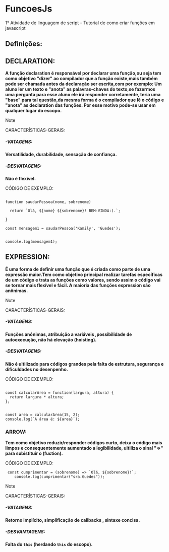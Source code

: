 # FuncoesJs

1° Atividade de linguagem de script  - Tutorial de como criar funções em javascript 

## Definições:

## DECLARATION:
**A função declaration é responsável por declarar uma função,ou seja tem como objetivo "dizer" ao compilador que a função existe,mais também pode ser chamada antes da declaração ser escrita,com por exemplo: Um aluno ler um texto e "anota" as palavras-chaves do texto,se fazermos uma pergunta para esse aluno ele irá responder corretamente, teria uma "base" para tal questão,da mesma forma é o compilador que lê o código e "anota" as declaration das funções. Por esse motivo pode-se usar em qualquer lugar do escopo.**

> [!NOTE]
> CARACTERÍSTICAS-GERAIS:

##### -VATAGENS: 
**Versatilidade, durabilidade, sensação de confiança.**

##### -DESVATAGENS:
**Não é flexivel.**

CÓDIGO DE EXEMPLO:

```

function saudarPessoa(nome, sobrenome)

  return `Olá, ${nome} ${sobrenome}! BEM-VINDA:).`;

}

const mensagem1 = saudarPessoa('Kamily', 'Guedes');


console.log(mensagem1); 

```

## EXPRESSION:
**É uma forma de definir uma função que é criada como parte de uma expressão maior.Tem como objetivo principal realizar tarefas específicas de um código e trata as funções como valores, sendo assim o código vai se tornar mais flexível e fácil. A maioria das funções expression são anônimas.**

> [!NOTE]
> CARACTERÍSTICAS-GERAIS:

##### -VATAGENS:
**Funções anônimas, atribuição a variáveis ,possibilidade de autoexecução, não há elevação (hoisting).**

##### -DESVATAGENS:
**Não é ultilizado para códigos grandes pela falta de estrutura, segurança e dificuldades no desenpenho.**

CÓDIGO DE EXEMPLO:

```

const calcularArea = function(largura, altura) {
  return largura * altura;
};


const area = calcularArea(15, 2);
console.log(`A área é: ${area}`);

```

### ARROW:
**Tem como objetivo reduzir/responder códigos curto, deixa o código mais limpos e consequentemente aumentado a legibilidade, 
ultiliza o sinal "=>" para subistituir o (fuction).**

CÓDIGO DE EXEMPLO:

```
 const cumprimentar = (sobrenome) => `Olá, ${sobrenome}!`;
    console.log(cumprimentar("sra.Guedes")); 
  ```  

> [!NOTE]
> CARACTERÍSTICAS-GERAIS:
> 
##### -VATAGENS:
**Retorno implícito, simplificação de callbacks , sintaxe concisa.**

##### -DESVANTAGENS:
**Falta do ```this``` (herdando ```this``` do escopo).**
